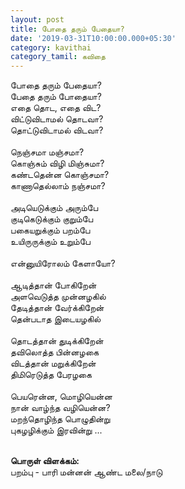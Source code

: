 ```yaml
---
layout: post
title: போதை தரும் பேதையா?
date: '2019-03-31T10:00:00.000+05:30'
category: kavithai
category_tamil: கவிதை
---
```


போதை தரும் பேதையா?<br />
பேதை தரும் போதையா?<br />
எதை தொட, எதை விட?<br />
விட்டுவிடாமல் தொடவா?<br />
தொட்டுவிடாமல் விடவா?<br />
<br />
நெஞ்சமா மஞ்சமா?<br />
கொஞ்சும் விழி மிஞ்சுமா?<br />
கண்டதென்ன கொஞ்சமா?<br />
காணாதெல்லாம் நஞ்சமா?<br />
<br />
அடியெடுக்கும் அரும்பே<br />
குடிகெடுக்கும் குறும்பே<br />
பகையறுக்கும் பறம்பே<br />
உயிருருக்கும் உறும்பே <br />
<br />
என்னுயிரோலம் கேளாயோ?<br />
<br />
ஆடித்தான் போகிறேன் <br />
அளவெடுத்த முன்னழகில்<br />
தேடித்தான் வேர்க்கிறேன் <br />
தென்படாத இடையழகில் <br />
<br />
தொடத்தான் துடிக்கிறேன் <br />
தவிலொத்த பின்னழகை <br />
விடத்தான் மறுக்கிறேன் <br />
திமிரெடுத்த பேரழகை <br />
<br />
பெயரென்ன, மொழியென்ன<br />
நான் வாழ்ந்த வழியென்ன?<br />
மறந்தொழிந்த பொழுதின்று <br />
புகழழிக்கும் இரவின்று ...<br />
<br />

**பொருள் விளக்கம்:**<br />
பறம்பு - பாரி மன்னன் ஆண்ட மலை/நாடு
